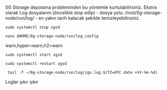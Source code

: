 0G Storage depolama probleminden bu yöntemle kurtulabilirsiniz. Ekstra olarak Log dosyalarını (öncelikle stop edip) - dosya yolu: /root/0g-storage-node/run/log/ - en yakın tarih kalacak şekilde temizleyebilirsiniz.

```shell
sudo systemctl stop zgsd
```

```shell
nano $HOME/0g-storage-node/run/log_config
```

warn,hyper=warn,h2=warn 


```shell
sudo systemctl start zgsd
```

```shell
sudo systemctl restart zgsd
```

```shell
 tail -f ~/0g-storage-node/run/log/zgs.log.$(TZ=UTC date +%Y-%m-%d)
```

Loglar şıkır şıkır
